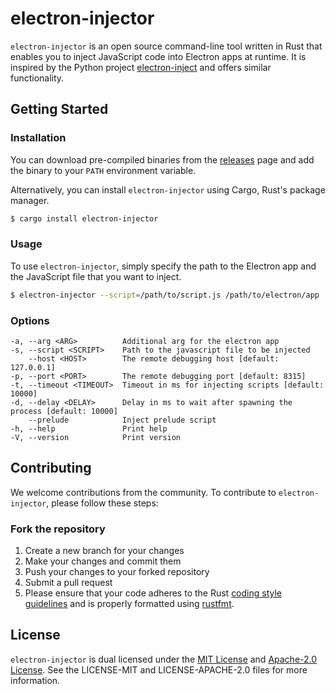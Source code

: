 # electron-injector

`electron-injector` is an open source command-line tool written in Rust that enables you to inject JavaScript code into Electron apps at runtime. It is inspired by the Python project [electron-inject](https://github.com/tintinweb/electron-inject/) and offers similar functionality.

## Getting Started

### Installation

You can download pre-compiled binaries from the [releases](https://github.com/itsKaynine/electron-injector/releases) page and add the binary to your `PATH` environment variable.

Alternatively, you can install `electron-injector` using Cargo, Rust's package manager.

```bash
$ cargo install electron-injector
```

### Usage

To use `electron-injector`, simply specify the path to the Electron app and the JavaScript file that you want to inject.

```bash
$ electron-injector --script=/path/to/script.js /path/to/electron/app
```

### Options

```
-a, --arg <ARG>          Additional arg for the electron app
-s, --script <SCRIPT>    Path to the javascript file to be injected    
    --host <HOST>        The remote debugging host [default: 127.0.0.1]
-p, --port <PORT>        The remote debugging port [default: 8315]     
-t, --timeout <TIMEOUT>  Timeout in ms for injecting scripts [default: 10000]
-d, --delay <DELAY>      Delay in ms to wait after spawning the process [default: 10000]
    --prelude            Inject prelude script
-h, --help               Print help
-V, --version            Print version
```

## Contributing

We welcome contributions from the community. To contribute to `electron-injector`, please follow these steps:

### Fork the repository

1. Create a new branch for your changes
2. Make your changes and commit them
3. Push your changes to your forked repository
4. Submit a pull request
5. Please ensure that your code adheres to the Rust [coding style guidelines](https://www.rust-lang.org/policies/code-of-conduct#coding-style) and is properly formatted using [rustfmt](https://github.com/rust-lang/rustfmt).

## License

`electron-injector` is dual licensed under the [MIT License](https://opensource.org/licenses/MIT) and [Apache-2.0 License](https://opensource.org/licenses/Apache-2.0). See the LICENSE-MIT and LICENSE-APACHE-2.0 files for more information.
